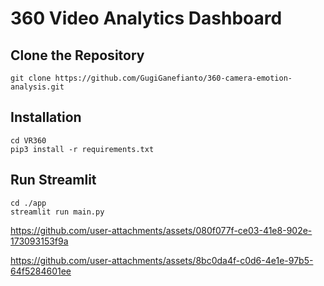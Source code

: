 # 360 Video Analytics Dashboard

## Clone the Repository

```
git clone https://github.com/GugiGanefianto/360-camera-emotion-analysis.git
```

## Installation

```
cd VR360
pip3 install -r requirements.txt
```

## Run Streamlit

```
cd ./app
streamlit run main.py
```


https://github.com/user-attachments/assets/080f077f-ce03-41e8-902e-173093153f9a



https://github.com/user-attachments/assets/8bc0da4f-c0d6-4e1e-97b5-64f5284601ee

